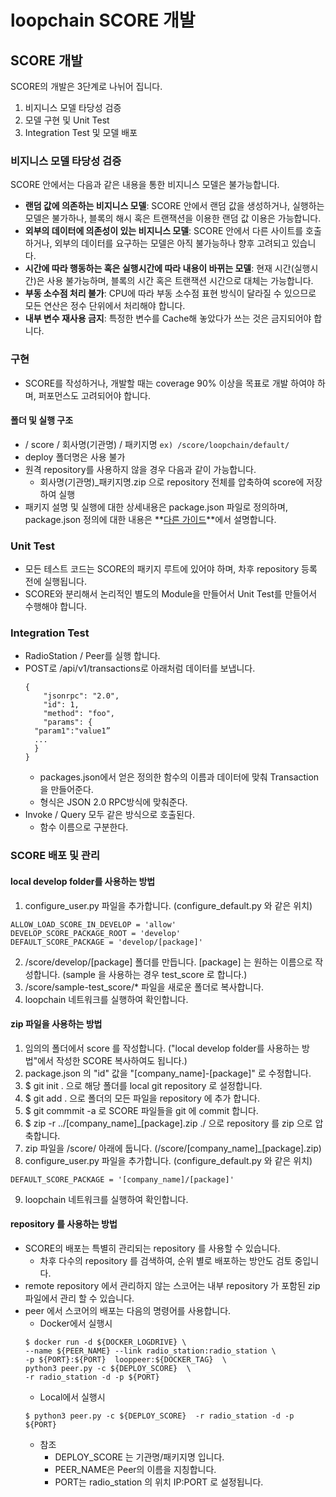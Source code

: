 # loopchain SCORE 개발

## SCORE 개발

SCORE의 개발은 3단계로 나뉘어 집니다.
  1. 비지니스 모델 타당성 검증
  2. 모델 구현 및 Unit Test
  3. Integration Test 및 모델 배포

### 비지니스 모델 타당성 검증
SCORE 안에서는 다음과 같은 내용을 통한 비지니스 모델은 불가능합니다.
* **랜덤 값에 의존하는 비지니스 모델**: SCORE 안에서 랜덤 값을 생성하거나, 실행하는 모델은 불가하나, 블록의 해시 혹은 트랜잭션을 이용한 랜덤 값 이용은 가능합니다.
* **외부의 데이터에 의존성이 있는 비지니스 모델**: SCORE 안에서 다른 사이트를 호출하거나, 외부의 데이터를 요구하는 모델은 아직 불가능하나 향후 고려되고 있습니다.
* **시간에 따라 행동하는 혹은 실행시간에 따라 내용이 바뀌는 모델**: 현재 시간(실행시간)은 사용 불가능하며, 블록의 시간 혹은 트랜잭션 시간으로 대체는 가능합니다.
* **부동 소수점 처리 불가**: CPU에 따라 부동 소수점 표현 방식이 달라질 수 있으므로 모든 연산은 정수 단위에서 처리해야 합니다.
* **내부 변수 재사용 금지**: 특정한 변수를 Cache해 놓았다가 쓰는 것은 금지되어야 합니다.

### 구현
* SCORE를 작성하거나, 개발할 때는 coverage 90% 이상을 목표로 개발 하여야 하며, 퍼포먼스도 고려되어야 합니다.

#### 폴더 및 실행 구조
* / score / 회사명(기관명) / 패키지명 ```ex) /score/loopchain/default/```
* deploy 폴더명은 사용 불가
* 원격 repository를 사용하지 않을 경우 다음과 같이 가능합니다.
  * 회사명(기관명)_패키지명.zip 으로 repository 전체를 압축하여 score에 저장하여 실행
* 패키지 설명 및 실행에 대한 상세내용은 package.json 파일로 정의하며, package.json 정의에 대한 내용은 **[다른 가이드](./package_guide.md)**에서 설명합니다.


### Unit Test
* 모든 테스트 코드는 SCORE의 패키지 루트에 있어야 하며, 차후 repository 등록 전에 실행됩니다.
* SCORE와 분리해서 논리적인 별도의 Module을 만들어서 Unit Test를 만들어서 수행해야 합니다.


### Integration Test
* RadioStation / Peer를 실행 합니다.
* POST로 /api/v1/transactions로 아래처럼 데이터를 보냅니다.
  ```
  {
      "jsonrpc": "2.0",
      "id": 1,
      "method": "foo",
      "params": {
  	"param1":"value1”
  	...
    }
  }
  ```
  * packages.json에서 얻은 정의한 함수의 이름과 데이터에 맞춰 Transaction을 만들어준다.
  * 형식은 JSON 2.0 RPC방식에 맞춰준다.
* Invoke / Query 모두 같은 방식으로 호출된다.
  * 함수 이름으로 구분한다.


### SCORE 배포 및 관리

#### local develop folder를 사용하는 방법
1. configure_user.py 파일을 추가합니다. (configure_default.py 와 같은 위치)
  ```
  ALLOW_LOAD_SCORE_IN_DEVELOP = 'allow'
  DEVELOP_SCORE_PACKAGE_ROOT = 'develop'
  DEFAULT_SCORE_PACKAGE = 'develop/[package]'
  ```
2. /score/develop/[package] 폴더를 만듭니다. [package] 는 원하는 이름으로 작성합니다. (sample 을 사용하는 경우 test_score 로 합니다.)
3. /score/sample-test_score/* 파일을 새로운 폴더로 복사합니다.
4. loopchain 네트워크를 실행하여 확인합니다.

#### zip 파일을 사용하는 방법
1. 임의의 폴더에서 score 를 작성합니다. ("local develop folder를 사용하는 방법"에서 작성한 SCORE 복사하여도 됩니다.)
2. package.json 의 "id" 값을 "[company_name]-[package]" 로 수정합니다.
3. $ git init . 으로 해당 폴더를 local git repository 로 설정합니다.
4. $ git add . 으로 폴더의 모든 파일을 repository 에 추가 합니다.
5. $ git commmit -a 로 SCORE 파일들을 git 에 commit 합니다.
6. $ zip -r ../[company_name]_[package].zip ./ 으로 repository 를 zip 으로 압축합니다.
7. zip 파일을 /score/ 아래에 둡니다. (/score/[company_name]_[package].zip)
8. configure_user.py 파일을 추가합니다. (configure_default.py 와 같은 위치)
  ```
  DEFAULT_SCORE_PACKAGE = '[company_name]/[package]'
  ```
9. loopchain 네트워크를 실행하여 확인합니다.

#### repository 를 사용하는 방법
* SCORE의 배포는 특별히 관리되는 repository 를 사용할 수 있습니다.
  * 차후 다수의 repository 를 검색하여, 순위 별로 배포하는 방안도 검토 중입니다.
* remote repository 에서 관리하지 않는 스코어는 내부 repository 가 포함된 zip 파일에서 관리 할 수 있습니다.
* peer 에서 스코어의 배포는 다음의 명령어를 사용합니다.
  * Docker에서 실행시
  ```
  $ docker run -d ${DOCKER_LOGDRIVE} \
  --name ${PEER_NAME} --link radio_station:radio_station \
  -p ${PORT}:${PORT}  looppeer:${DOCKER_TAG}  \
  python3 peer.py -c ${DEPLOY_SCORE}  \
  -r radio_station -d -p ${PORT}
  ```
  * Local에서 실행시
  ```
  $ python3 peer.py -c ${DEPLOY_SCORE}  -r radio_station -d -p ${PORT}
  ```
  * 참조
    * DEPLOY_SCORE 는 기관명/패키지명 입니다.
    * PEER_NAME은 Peer의 이름을 지칭합니다.
    * PORT는 radio_station 의 위치 IP:PORT 로 설정됩니다.

